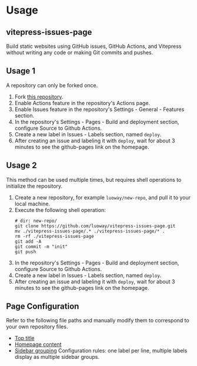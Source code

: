 # Usage
## vitepress-issues-page
Build static websites using GitHub issues, GitHub Actions, and Vitepress without writing any code or making Git commits and pushes.  

## Usage 1
A repository can only be forked once.

1. Fork [this repository](https://github.com/luoway/vitepress-issues-page).
2. Enable Actions feature in the repository's Actions page.
3. Enable Issues feature in the repository's Settings - General - Features section.
4. In the repository's Settings - Pages - Build and deployment section, configure Source to Github Actions.
5. Create a new label in Issues - Labels section, named `deploy`.
6. After creating an issue and labeling it with `deploy`, wait for about 3 minutes to see the github-pages link on the homepage.

## Usage 2
This method can be used multiple times, but requires shell operations to initialize the repository.

1. Create a new repository, for example `luoway/new-repo`, and pull it to your local machine.
2. Execute the following shell operation:
    ```shell
    # dir: new-repo/
    git clone https://github.com/luoway/vitepress-issues-page.git
    mv ./vitepress-issues-page/.* ./vitepress-issues-page/* .
    rm -rf ./vitepress-issues-page
    git add -A
    git commit -m "init"
    git push
    ```
3. In the repository's Settings - Pages - Build and deployment section, configure Source to Github Actions.
4. Create a new label in Issues - Labels section, named `deploy`.
5. After creating an issue and labeling it with `deploy`, wait for about 3 minutes to see the github-pages link on the homepage.

## Page Configuration

Refer to the following file paths and manually modify them to correspond to your own repository files.

- [Top title](https://github.com/luoway/vitepress-issues-page/blob/main/docs/.vitepress/config.js#L7)
- [Homepage content](https://github.com/luoway/vitepress-issues-page/blob/main/docs/index.md)
- [Sidebar grouping](https://github.com/luoway/vitepress-issues-page/blob/main/.labelrc) Configuration rules: one label per line, multiple labels display as multiple sidebar groups.